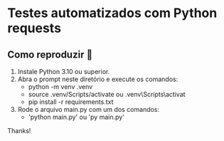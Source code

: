 # Testes automatizados com Python requests

## Como reproduzir 📍
1. Instale Python 3.10 ou superior.
2. Abra o prompt neste diretório e execute os comandos: 
   - python -m venv .venv
   - source .venv/Scripts/activate ou .venv\Scripts\activat
   - pip install -r requirements.txt
4. Rode o arquivo main.py com um dos comandos:
   - 'python main.py' ou 'py main.py'

Thanks!